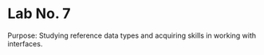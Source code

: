 # Lab No. 7

Purpose: Studying reference data types and acquiring skills in working with interfaces.
